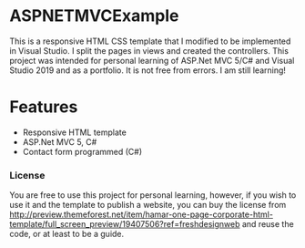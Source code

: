 # ASPNETMVCExample
This is a responsive HTML CSS template that I modified to be implemented in Visual Studio. I split the pages in views and created 
the controllers. This project was intended for personal learning of ASP.Net MVC 5/C# and Visual Studio 2019 and as a portfolio.
It is not free from errors. I am still learning!

# Features
  - Responsive HTML template
  - ASP.Net MVC 5, C#
  - Contact form programmed (C#)

### License
You are free to use this project for personal learning, however, if you wish to use it and the template to publish a website, you can buy
the license from http://preview.themeforest.net/item/hamar-one-page-corporate-html-template/full_screen_preview/19407506?ref=freshdesignweb and reuse the code, or at least
to be a guide.
